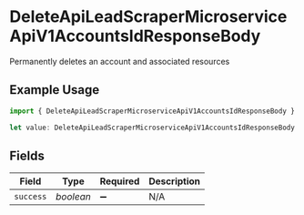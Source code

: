 # DeleteApiLeadScraperMicroserviceApiV1AccountsIdResponseBody

Permanently deletes an account and associated resources

## Example Usage

```typescript
import { DeleteApiLeadScraperMicroserviceApiV1AccountsIdResponseBody } from "oppulence-backend-sdk/models/operations";

let value: DeleteApiLeadScraperMicroserviceApiV1AccountsIdResponseBody = {};
```

## Fields

| Field              | Type               | Required           | Description        |
| ------------------ | ------------------ | ------------------ | ------------------ |
| `success`          | *boolean*          | :heavy_minus_sign: | N/A                |